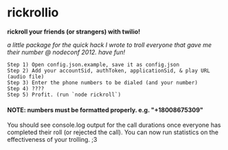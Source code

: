 # rickrollio

__rickroll your friends (or strangers) with twilio!__

_a little package for the quick hack I wrote to troll everyone that gave me their number @ nodeconf 2012. have fun!_

	Step 1) Open config.json.example, save it as config.json
	Step 2) Add your accountSid, authToken, applicationSid, & play URL (audio file)
	Step 3) Enter the phone numbers to be dialed (and your number)
	Step 4) ????
	Step 5) Profit. (run `node rickroll`)

#### NOTE: numbers must be formatted properly. e.g. "+18008675309"

You should see console.log output for the call durations once everyone has completed their roll (or rejected the call). You can now run statistics on the effectiveness of your trolling. ;3